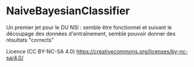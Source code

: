 # NaiveBayesianClassifier

Un premier jet pour le DU NSI : semble être fonctionnel et suivant le découpage des données d'entraînement, semble pouvoir donner des résultats "corrects"

Licence (CC BY-NC-SA 4.0) https://creativecommons.org/licenses/by-nc-sa/4.0/
